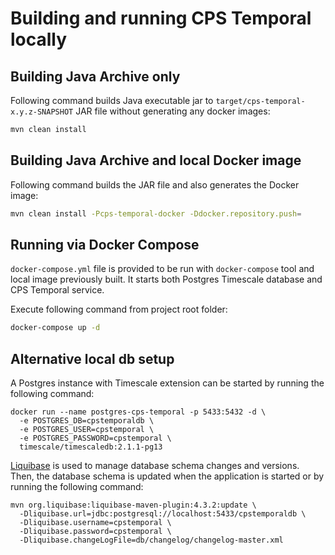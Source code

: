 <!--
  ============LICENSE_START=======================================================
   Copyright (C) 2021 Nordix Foundation.
  ================================================================================
  Licensed under the Apache License, Version 2.0 (the "License");
  you may not use this file except in compliance with the License.
  You may obtain a copy of the License at

       http://www.apache.org/licenses/LICENSE-2.0

  Unless required by applicable law or agreed to in writing, software
  distributed under the License is distributed on an "AS IS" BASIS,
  WITHOUT WARRANTIES OR CONDITIONS OF ANY KIND, either express or implied.
  See the License for the specific language governing permissions and
  limitations under the License.

  SPDX-License-Identifier: Apache-2.0
  ============LICENSE_END=========================================================
-->

# Building and running CPS Temporal locally

## Building Java Archive only

Following command builds Java executable jar to `target/cps-temporal-x.y.z-SNAPSHOT` JAR file
without generating any docker images:

```bash
mvn clean install
```

## Building Java Archive and local Docker image

Following command builds the JAR file and also generates the Docker image:

```bash
mvn clean install -Pcps-temporal-docker -Ddocker.repository.push=
```

## Running via Docker Compose

`docker-compose.yml` file is provided to be run with `docker-compose` tool and local image previously built.
It starts both Postgres Timescale database and CPS Temporal service.

Execute following command from project root folder:

```bash
docker-compose up -d
```

## Alternative local db setup

A Postgres instance with Timescale extension can be started by running the following command:

```
docker run --name postgres-cps-temporal -p 5433:5432 -d \
  -e POSTGRES_DB=cpstemporaldb \
  -e POSTGRES_USER=cpstemporal \
  -e POSTGRES_PASSWORD=cpstemporal \
  timescale/timescaledb:2.1.1-pg13
```

[Liquibase](https://www.liquibase.org/) is used to manage database schema changes and versions.
Then, the database schema is updated when the application is started or by running the following command:

```
mvn org.liquibase:liquibase-maven-plugin:4.3.2:update \
  -Dliquibase.url=jdbc:postgresql://localhost:5433/cpstemporaldb \
  -Dliquibase.username=cpstemporal \
  -Dliquibase.password=cpstemporal \
  -Dliquibase.changeLogFile=db/changelog/changelog-master.xml
```
